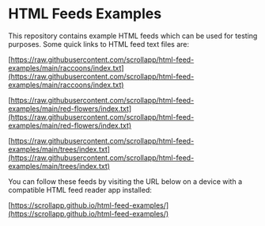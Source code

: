 
# HTML Feeds Examples

This repository contains example HTML feeds which can be used for testing purposes. Some quick links to HTML feed text files are:

[https://raw.githubusercontent.com/scrollapp/html-feed-examples/main/raccoons/index.txt](https://raw.githubusercontent.com/scrollapp/html-feed-examples/main/raccoons/index.txt)

[https://raw.githubusercontent.com/scrollapp/html-feed-examples/main/red-flowers/index.txt](https://raw.githubusercontent.com/scrollapp/html-feed-examples/main/red-flowers/index.txt)

[https://raw.githubusercontent.com/scrollapp/html-feed-examples/main/trees/index.txt](https://raw.githubusercontent.com/scrollapp/html-feed-examples/main/trees/index.txt)

You can follow these feeds by visiting the URL below on a device with a compatible HTML feed reader app installed:

[https://scrollapp.github.io/html-feed-examples/](https://scrollapp.github.io/html-feed-examples/)

